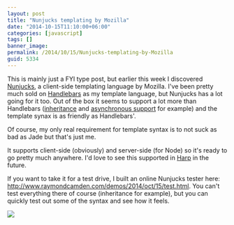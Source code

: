 ```yaml
---
layout: post
title: "Nunjucks templating by Mozilla"
date: "2014-10-15T11:10:00+06:00"
categories: [javascript]
tags: []
banner_image: 
permalink: /2014/10/15/Nunjucks-templating-by-Mozilla
guid: 5334
---
```


<p>
This is mainly just a FYI type post, but earlier this week I discovered <a href="http://mozilla.github.io/nunjucks/">Nunjucks</a>, a client-side templating language by Mozilla. I've been pretty much sold on <a href="http://handlebarsjs.com/">Handlebars</a> as my template language, but Nunjucks has a lot going for it too. Out of the box it seems to support a lot more than Handlebars (<a href="http://mozilla.github.io/nunjucks/templating.html#template-inheritance">inheritance</a> and <a href="http://mozilla.github.io/nunjucks/templating.html#asynceach">asynchronous support</a> for example) and the template synax is as friendly as Handlebars'. 
</p>
<!--more-->
<p>
Of course, my only real requirement for template syntax is to not suck as bad as Jade but that's just me.
</p>

<p>
It supports client-side (obviously) and server-side (for Node) so it's ready to go pretty much anywhere. I'd love to see this supported in <a href="http://harpjs.com/">Harp</a> in the future.
</p>

<p>
If you want to take it for a test drive, I built an online Nunjucks tester here: <a href="http://www.raymondcamden.com/demos/2014/oct/15/test.html">http://www.raymondcamden.com/demos/2014/oct/15/test.html</a>. You can't test everything there of course (inheritance for example), but you can quickly test out some of the syntax and see how it feels.
</p>

<p>
<img src="https://static.raymondcamden.com/images/shot10.png" class="bthumb" />
</p>